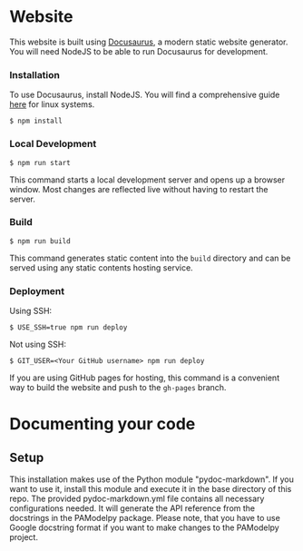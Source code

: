 # Website

This website is built using [Docusaurus](https://docusaurus.io/), a modern static website generator.
You will need NodeJS to be able to run Docusaurus for development.

### Installation
To use Docusaurus, install NodeJS. You will find a comprehensive guide [here](https://nodejs.org/en/download/package-manager#debian-and-ubuntu-based-linux-distributions) for linux systems.

```
$ npm install
```

### Local Development

```
$ npm run start
```

This command starts a local development server and opens up a browser window. Most changes are reflected live without having to restart the server.

### Build

```
$ npm run build
```

This command generates static content into the `build` directory and can be served using any static contents hosting service.

### Deployment

Using SSH:

```
$ USE_SSH=true npm run deploy
```

Not using SSH:

```
$ GIT_USER=<Your GitHub username> npm run deploy
```

If you are using GitHub pages for hosting, this command is a convenient way to build the website and push to the `gh-pages` branch.

# Documenting your code

## Setup

This installation makes use of the Python module "pydoc-markdown". If you want to use it, install this module and execute it in the base directory of this repo. The provided pydoc-markdown.yml file contains all necessary configurations needed. It will generate the API reference from the docstrings in the PAModelpy package. Please note, that you have to use Google docstring format if you want to make changes to the PAModelpy project.
